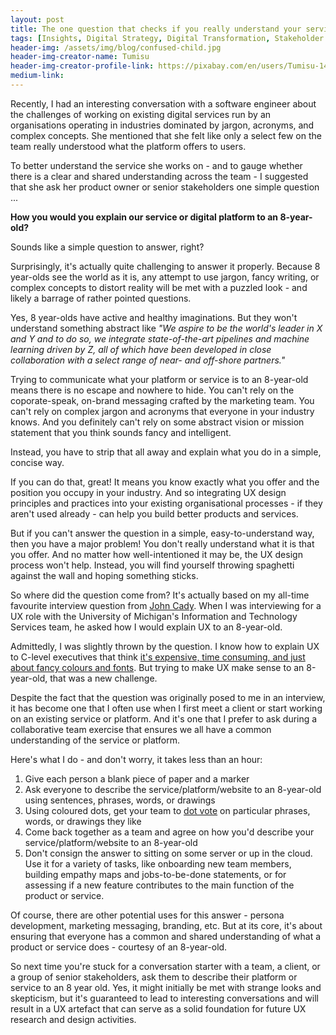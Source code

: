 ```yaml
---
layout: post
title: The one question that checks if you really understand your service or platform
tags: [Insights, Digital Strategy, Digital Transformation, Stakeholder Management]
header-img: /assets/img/blog/confused-child.jpg
header-img-creator-name: Tumisu
header-img-creator-profile-link: https://pixabay.com/en/users/Tumisu-148124/
medium-link:
---
```


Recently, I had an interesting conversation with a software engineer about the challenges of working on existing digital services run by an organisations operating in industries dominated by jargon, acronyms, and complex concepts. She mentioned that she felt like only a select few on the team really understood what the platform offers to users.

To better understand the service she works on - and to gauge whether there is a clear and shared understanding across the team - I suggested that she ask her product owner or senior stakeholders one simple question ...

__How you would you explain our service or digital platform to an 8-year-old?__

Sounds like a simple question to answer, right?

Surprisingly, it's actually quite challenging to answer it properly. Because 8 year-olds see the world as it is, any attempt to use jargon, fancy writing, or complex concepts to distort reality will be met with a puzzled look - and likely a barrage of rather pointed questions.

Yes, 8 year-olds have active and healthy imaginations. But they won't understand something abstract like *"We aspire to be the world's leader in X and Y and to do so, we integrate state-of-the-art pipelines and machine learning driven by Z, all of which have been developed in close collaboration with a select range of near- and off-shore partners."* 

Trying to communicate what your platform or service is to an 8-year-old means there is no escape and nowhere to hide. You can't rely on the coporate-speak, on-brand messaging crafted by the marketing team. You can't rely on complex jargon and acronyms that everyone in your industry knows. And you definitely can't rely on some abstract vision or mission statement that you think sounds fancy and intelligent. 

Instead, you have to strip that all away and explain what you do in a simple, concise way. 

If you can do that, great! It means you know exactly what you offer and the position you occupy in your industry. And so integrating UX design principles and practices into your existing organisational processes - if they aren't used already - can help you build better products and services.

But if you can't answer the question in a simple, easy-to-understand way, then you have a major problem! You don't really understand what it is that you offer. And no matter how well-intentioned it may be, the UX design process won't help. Instead, you will find yourself throwing spaghetti against the wall and hoping something sticks.

So where did the question come from? It's actually based on my all-time favourite interview question from [John Cady](https://www.linkedin.com/in/bingcady). When I was interviewing for a UX role with the University of Michigan's Information and Technology Services team, he asked how I would explain UX to an 8-year-old.

Admittedly, I was slightly thrown by the question. I know how to explain UX to C-level executives that think [it's expensive, time consuming, and just about fancy colours and fonts](http://andrewhercules.com/2018/10/28/debunking-five-common-ux-myths/). But trying to make UX make sense to an 8-year-old, that was a new challenge.

Despite the fact that the question was originally posed to me in an interview, it has become one that I often use when I first meet a client or start working on an existing service or platform. And it's one that I prefer to ask during a collaborative team exercise that ensures we all have a common understanding of the service or platform.

Here's what I do - and don't worry, it takes less than an hour:

1. Give each person a blank piece of paper and a marker
2. Ask everyone to describe the service/platform/website to an 8-year-old using sentences, phrases, words, or drawings
3. Using coloured dots, get your team to [dot vote](http://dotmocracy.org/dot-voting/) on particular phrases, words, or drawings they like
4. Come back together as a team and agree on how you'd describe your service/platform/website to an 8-year-old
5. Don't consign the answer to sitting on some server or up in the cloud. Use it for a variety of tasks, like onboarding new team members, building empathy maps and jobs-to-be-done statements, or for assessing if a new feature contributes to the main function of the product or service.

Of course, there are other potential uses for this answer - persona development, marketing messaging, branding, etc. But at its core, it's about ensuring that everyone has a common and shared understanding of what a product or service does - courtesy of an 8-year-old.

So next time you're stuck for a conversation starter with a team, a client, or a group of senior stakeholders, ask them to describe their platform or service to an 8 year old. Yes, it might initially be met with strange looks and skepticism, but it's guaranteed to lead to interesting conversations and will result in a UX artefact that can serve as a solid foundation for future UX research and design activities.
